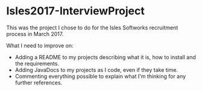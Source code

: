 # Isles2017-InterviewProject
This was the project I chose to do for the Isles Softworks recruitment process in March 2017.

What I need to improve on:
* Adding a README to my projects describing what it is, how to install and the requirements.
* Adding JavaDocs to my projects as I code, even if they take time.
* Commenting everything possible to explain what I'm thinking for any further references.
